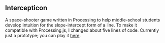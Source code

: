 ## Intercepticon

A space-shooter game written in Processing to help middle-school students develop intuition for the slope-intercept form of a line.
To make it compatible with Processing.js, I changed about five lines of code.  Currently just a prototype; you can play it [here](http://www.threerightangles.com/intercepticon/).
